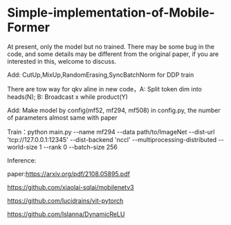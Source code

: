 # Simple-implementation-of-Mobile-Former

At present, only the model but no trained. There may be some bug in the code, and some details may be different from the original paper, if you are interested in this, welcome to discuss.

Add: CutUp,MixUp,RandomErasing,SyncBatchNorm for DDP train

There are tow way for qkv aline in new code，A: Split token dim into heads(N); B: Broadcast x while product(Y)

Add: Make model by config(mf52, mf294, mf508) in config.py, the number of parameters almost same with paper

Train：python main.py --name mf294 --data path/to/ImageNet --dist-url 'tcp://127.0.0.1:12345' --dist-backend 'nccl' --multiprocessing-distributed --world-size 1 --rank 0 --batch-size 256 

Inference:

paper:https://arxiv.org/pdf/2108.05895.pdf

https://github.com/xiaolai-sqlai/mobilenetv3

https://github.com/lucidrains/vit-pytorch

https://github.com/Islanna/DynamicReLU
